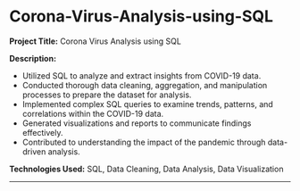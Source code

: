# Corona-Virus-Analysis-using-SQL

**Project Title:** Corona Virus Analysis using SQL

**Description:**
- Utilized SQL to analyze and extract insights from COVID-19 data.
- Conducted thorough data cleaning, aggregation, and manipulation processes to prepare the dataset for analysis.
- Implemented complex SQL queries to examine trends, patterns, and correlations within the COVID-19 data.
- Generated visualizations and reports to communicate findings effectively.
- Contributed to understanding the impact of the pandemic through data-driven analysis.

**Technologies Used:** SQL, Data Cleaning, Data Analysis, Data Visualization

---
